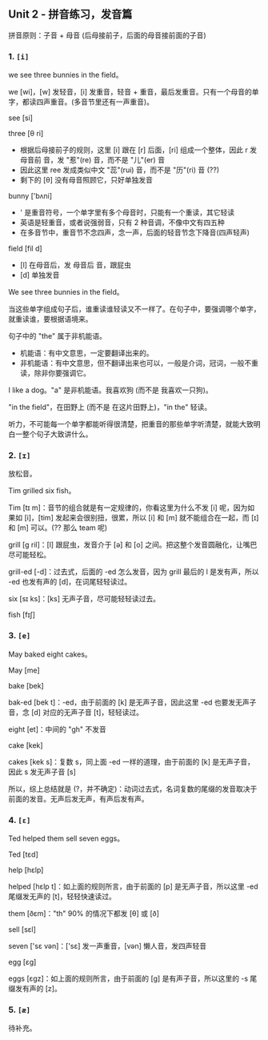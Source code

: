 ## Unit 2 - 拼音练习，发音篇

拼音原则：子音 + 母音 (后母接前子，后面的母音接前面的子音)

### 1. `[i]`

we see three bunnies in the field。

we [wi]，[w] 发轻音，[i] 发重音，轻音 + 重音，最后发重音。只有一个母音的单字，都读四声重音。(多音节里还有一声重音)。

see [si]

three [θ ri]

- 根据后母接前子的规则，这里 [i] 跟在 [r] 后面，[ri] 组成一个整体，因此 r 发 母音前 音，发 "惹"(re) 音，而不是 "儿"(er) 音
- 因此这里 ree 发成类似中文 "蕊"(rui) 音，而不是 "历"(ri) 音 (??)
- 剩下的 [θ] 没有母音照顾它，只好单独发音

bunny ['bʌni]

- ' 是重音符号，一个单字里有多个母音时，只能有一个重读，其它轻读
- 英语是轻重音，或者说强弱音，只有 2 种音调，不像中文有四五种
- 在多音节中，重音节不念四声，念一声，后面的轻音节念下降音(四声轻声)

field [fil d]

- [l] 在母音后，发 母音后 音，跟屁虫
- [d] 单独发音

We see three bunnies in the field。

当这些单字组成句子后，谁重读谁轻读又不一样了。在句子中，要强调哪个单字，就重读谁，要根据语境来。

句子中的 "the" 属于非机能语。

- 机能语：有中文意思，一定要翻译出来的。
- 非机能语：有中文意思，但不翻译出来也可以，一般是介词，冠词，一般不重读，除非你要强调它。

I like a dog。"a" 是非机能语。我喜欢狗 (而不是 我喜欢一只狗)。

"in the field"，在田野上 (而不是 在这片田野上)，"in the" 轻读。

听力，不可能每一个单字都能听得很清楚，把重音的那些单字听清楚，就能大致明白一整个句子大致讲什么。

### 2. `[ɪ]`

放松音。

Tim grilled six fish。

Tim [tɪ m]：音节的组合就是有一定规律的，你看这里为什么不发 [i] 呢，因为如果如 [i]，[tim] 发起来会很别扭，很累，所以 [i] 和 [m] 就不能组合在一起，而 [ɪ] 和 [m] 可以。(?? 那么 team 呢)

grill [g ril]：[l] 跟屁虫，发音介于 [ə] 和 [o] 之间。把这整个发音圆融化，让嘴巴尽可能轻松。

grill-ed [-d]：过去式，后面的 -ed 怎么发音，因为 grill 最后的 l 是发有声，所以 -ed 也发有声的 [d]，在词尾轻轻读过。

six [sɪ ks]：[ks] 无声子音，尽可能轻轻读过去。

fish [fɪʃ]

### 3. `[e]`

May baked eight cakes。

May [me]

bake [bek]

bak-ed [bek t]：-ed，由于前面的 [k] 是无声子音，因此这里 -ed 也要发无声子音，念 [d] 对应的无声子音 [t]，轻轻读过。

eight [et]：中间的 "gh" 不发音

cake [kek]

cakes [kek s]：复数 s，同上面 -ed 一样的道理，由于前面的 [k] 是无声子音，因此 s 发无声子音 [s]

所以，综上总结就是 (?，并不确定)：动词过去式，名词复数的尾缀的发音取决于前面的发音。无声后发无声，有声后发有声。

### 4. `[ɛ]`

Ted helped them sell seven eggs。

Ted [tɛd]

help [hɛlp]

helped [hɛlp t]：如上面的规则所言，由于前面的 [p] 是无声子音，所以这里 -ed 尾缀发无声的 [t]，轻轻快速读过。

them [ðɛm]："th" 90% 的情况下都发 [θ] 或 [ð]

sell [sɛl]

seven ['sɛ vən]：['sɛ] 发一声重音，[vən] 懒人音，发四声轻音

egg [ɛg]

eggs [ɛgz]：如上面的规则所言，由于前面的 [g] 是有声子音，所以这里的 -s 尾缀发有声的 [z]。

### 5. `[æ]`

待补充。
